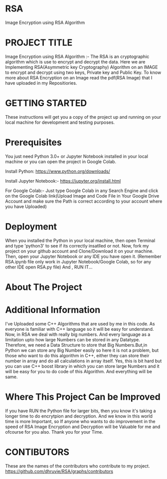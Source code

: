 # RSA
Image Encryption using RSA Algorithm 

# PROJECT TITLE

Image Encryption using RSA Algorithm :- The RSA is an cryptographic algorithm which is use to encrypt and decrypt the data. Here we are Implementing RSA(Asymmetric key Cryptography) Algorithm on an IMAGE to encrypt and decrypt using two keys, Private key and Public Key.
To know more about RSA Encryption on an Image read the pdf(RSA Image) that I have uploaded in my Repositiories.

# GETTING STARTED

These instructions will get you a copy of the project up and running on your local machine for development and testing purposes.

# Prerequisites

You just need Python 3.0+ or Jupyter Notebook installed in your local machine or you can open the project in Google Colab.

Install Python: https://www.python.org/downloads/

Install Jupyter Notebook:-  https://jupyter.org/install.html

For Google Colab:- Just type Google Colab in any Search Engine and click on the Google Colab link(Upload Image and Code File in Your Google Drive Account and make sure the Path is correct according to your account where you have Uploaded)


# Deployment

When you installed the Python in your local machine, then open Terminal and type 'python3' to see if its correctly insatlled or not.
Now, fork my project on your github account and Clone/Download it on your machine.
Then, open your Jupyter Notebook or any IDE you have open it. (Remember RSA.ipynb file only work in Jupyter Notebook/Google Colab, so for any other IDE open RSA.py file)
And , RUN IT... 

# About The Project

# Additional Information
I've Uploaded some C++ Algorithms that are used by me in this code. As everyone is familiar with C++ language so it will be easy for understand. 
Now, in RSA we deal with really big numbers. And every language as a limitation upto how large Numbers can be stored in any Datatype. Therefore, we need a Data Structure to store that Big Numbers.But,in Python we can store any Big Number easily so here it is not a problem, but those who want to do this algorithm in C++, either they can store their number in array and do all calculations in array itself. Yes, this is bit hard but you can use C++ boost library in which you can store large Numbers and it will be easy for you to do code of this Algorithm. And everything will be same.

# Where This Project Can be Improved
If you have RUN the Python file for larger bits, then you know it's taking a longer time to do encrytpion and decryption. And we know in this world time is more Important, so If anyone who wants to do improvement in the speed of RSA Image Encryption and Decryption will be Valuable for me and ofcourse for you also. Thank you for your Time.

# CONTIBUTORS
These are the names of the contributors who contribute to my project.
https://github.com/dhruvie/RSA/graphs/contributors


